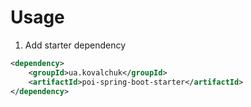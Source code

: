 # Usage

1. Add starter dependency
```xml
<dependency>
    <groupId>ua.kovalchuk</groupId>
    <artifactId>poi-spring-boot-starter</artifactId>
</dependency>
```